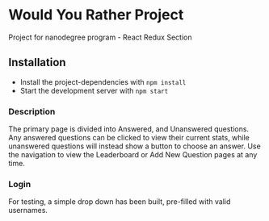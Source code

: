 # Would You Rather Project

Project for nanodegree program - React Redux Section

## Installation

* Install the project-dependencies with `npm install`
* Start the development server with `npm start`

### Description

The primary page is divided into Answered, and Unanswered questions.  Any answered questions can be clicked to view their current stats, while unanswered questions will instead show a button to choose an answer.   Use the navigation to view the Leaderboard or Add New Question pages at any time.

### Login

For testing, a simple drop down has been built, pre-filled with valid usernames.  

